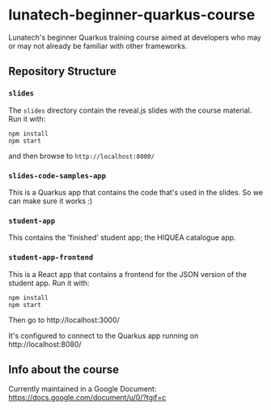 # lunatech-beginner-quarkus-course

Lunatech's beginner Quarkus training course aimed at developers who may or may not already be familiar with other frameworks.

## Repository Structure

### `slides`

The `slides` directory contain the reveal.js slides with the course material. Run it with:

    npm install
    npm start

and then browse to `http://localhost:8000/`

### `slides-code-samples-app`

This is a Quarkus app that contains the code that's used in the slides. So we can make sure it works :)

### `student-app`

This contains the 'finished' student app; the HIQUEA catalogue app.

### `student-app-frontend`

This is a React app that contains a frontend for the JSON version of the student app. Run it with:

    npm install
    npm start

Then go to http://localhost:3000/

It's configured to connect to the Quarkus app running on http://localhost:8080/

## Info about the course

Currently maintained in a Google Document: https://docs.google.com/document/u/0/?tgif=c
